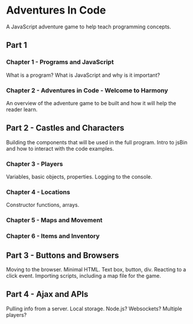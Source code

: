 # Adventures In Code
A JavaScript adventure game to help teach programming concepts.


## Part 1

### Chapter 1 - Programs and JavaScript
What is a program? What is JavaScript and why is it important?


### Chapter 2 - Adventures in Code - Welcome to Harmony
An overview of the adventure game to be built and how it will help the reader learn.


## Part 2 - Castles and Characters
Building the components that will be used in the full program.
Intro to jsBin and how to interact with the code examples.

### Chapter 3 - Players
Variables, basic objects, properties.
Logging to the console.

### Chapter 4 - Locations
Constructor functions, arrays.

### Chapter 5 - Maps and Movement

### Chapter 6 - Items and Inventory



## Part 3 - Buttons and Browsers
Moving to the browser.
Minimal HTML.
Text box, button, div.
Reacting to a click event.
Importing scripts, including a map file for the game.


## Part 4 - Ajax and APIs
Pulling info from a server.
Local storage.
Node.js? Websockets? Multiple players?
